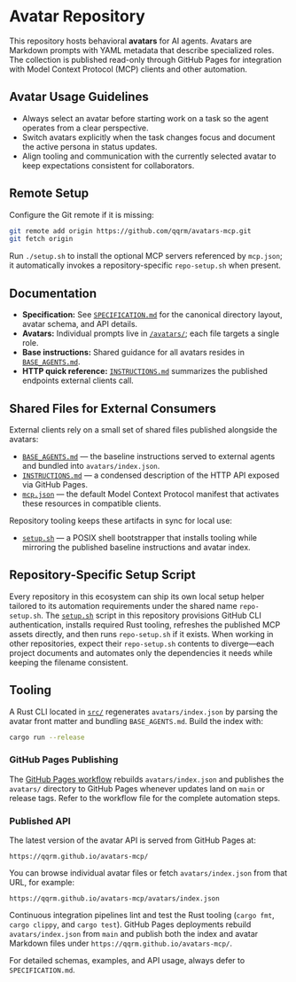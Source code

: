 # Avatar Repository

This repository hosts behavioral **avatars** for AI agents. Avatars are Markdown prompts with YAML metadata that describe specialized roles. The collection is published read-only through GitHub Pages for integration with Model Context Protocol (MCP) clients and other automation.

## Avatar Usage Guidelines

- Always select an avatar before starting work on a task so the agent operates from a clear perspective.
- Switch avatars explicitly when the task changes focus and document the active persona in status updates.
- Align tooling and communication with the currently selected avatar to keep expectations consistent for collaborators.

## Remote Setup

Configure the Git remote if it is missing:

```bash
git remote add origin https://github.com/qqrm/avatars-mcp.git
git fetch origin
```

Run `./setup.sh` to install the optional MCP servers referenced by `mcp.json`; it automatically invokes a repository-specific `repo-setup.sh` when present.

## Documentation

- **Specification:** See [`SPECIFICATION.md`](SPECIFICATION.md) for the canonical directory layout, avatar schema, and API details.
- **Avatars:** Individual prompts live in [`/avatars/`](avatars/); each file targets a single role.
- **Base instructions:** Shared guidance for all avatars resides in [`BASE_AGENTS.md`](BASE_AGENTS.md).
- **HTTP quick reference:** [`INSTRUCTIONS.md`](INSTRUCTIONS.md) summarizes the published endpoints external clients call.

## Shared Files for External Consumers

External clients rely on a small set of shared files published alongside the avatars:

- [`BASE_AGENTS.md`](BASE_AGENTS.md) — the baseline instructions served to external agents and bundled into `avatars/index.json`.
- [`INSTRUCTIONS.md`](INSTRUCTIONS.md) — a condensed description of the HTTP API exposed via GitHub Pages.
- [`mcp.json`](mcp.json) — the default Model Context Protocol manifest that activates these resources in compatible clients.

Repository tooling keeps these artifacts in sync for local use:

- [`setup.sh`](setup.sh) — a POSIX shell bootstrapper that installs tooling while mirroring the published baseline instructions and avatar index.

## Repository-Specific Setup Script

Every repository in this ecosystem can ship its own local setup helper tailored to its automation requirements under the shared
name `repo-setup.sh`. The [`setup.sh`](setup.sh) script in this repository provisions GitHub CLI authentication,
installs required Rust tooling, refreshes the published MCP assets directly, and then runs `repo-setup.sh`
if it exists. When working in other repositories, expect their `repo-setup.sh` contents to diverge—each project documents and
automates only the dependencies it needs while keeping the filename consistent.

## Tooling

A Rust CLI located in [`src/`](src) regenerates `avatars/index.json` by parsing the avatar front matter and bundling `BASE_AGENTS.md`. Build the index with:

```bash
cargo run --release
```
### GitHub Pages Publishing

The [GitHub Pages workflow](.github/workflows/pages.yml) rebuilds `avatars/index.json` and publishes the `avatars/` directory to GitHub Pages whenever updates land on `main` or release tags. Refer to the workflow file for the complete automation steps.

### Published API

The latest version of the avatar API is served from GitHub Pages at:

```text
https://qqrm.github.io/avatars-mcp/
```

You can browse individual avatar files or fetch `avatars/index.json` from that URL, for example:

```text
https://qqrm.github.io/avatars-mcp/avatars/index.json
```

Continuous integration pipelines lint and test the Rust tooling (`cargo fmt`, `cargo clippy`, and `cargo test`). GitHub Pages deployments rebuild `avatars/index.json` from `main` and publish both the index and avatar Markdown files under `https://qqrm.github.io/avatars-mcp/`.

For detailed schemas, examples, and API usage, always defer to `SPECIFICATION.md`.
